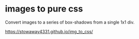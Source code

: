 # images to pure css

Convert images to a series of box-shadows from a single 1x1 div.

https://stowaway4331.github.io/img_to_css/
